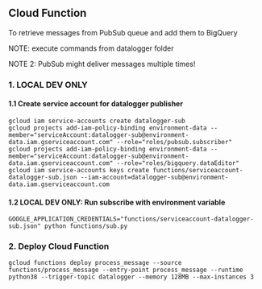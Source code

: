 ## Cloud Function

To retrieve messages from PubSub queue and add them to BigQuery

NOTE: execute commands from datalogger folder

NOTE 2: PubSub might deliver messages multiple times!

### 1. LOCAL DEV ONLY

#### 1.1 Create service account for datalogger publisher

```
gcloud iam service-accounts create datalogger-sub
gcloud projects add-iam-policy-binding environment-data --member="serviceAccount:datalogger-sub@environment-data.iam.gserviceaccount.com" --role="roles/pubsub.subscriber"
gcloud projects add-iam-policy-binding environment-data --member="serviceAccount:datalogger-sub@environment-data.iam.gserviceaccount.com" --role="roles/bigquery.dataEditor"
gcloud iam service-accounts keys create functions/serviceaccount-datalogger-sub.json --iam-account=datalogger-sub@environment-data.iam.gserviceaccount.com
```

#### 1.2 LOCAL DEV ONLY: Run subscribe with environment variable

```
GOOGLE_APPLICATION_CREDENTIALS="functions/serviceaccount-datalogger-sub.json" python functions/sub.py
```

### 2. Deploy Cloud Function

```
gcloud functions deploy process_message --source functions/process_message --entry-point process_message --runtime python38 --trigger-topic datalogger --memory 128MB --max-instances 3
```
